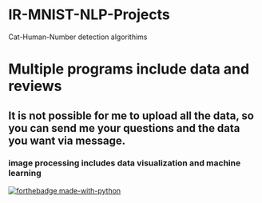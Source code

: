 # IR-MNIST-NLP-Projects
Cat-Human-Number detection algorithims
# Multiple programs include data and reviews
## It is not possible for me to upload all the data, so you can send me your questions and the data you want via message.
### image processing includes data visualization and machine learning

[![forthebadge made-with-python](http://ForTheBadge.com/images/badges/made-with-python.svg)](https://www.python.org/)

